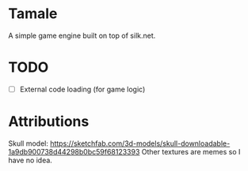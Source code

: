 # Tamale
A simple game engine built on top of silk.net.

# TODO
- [ ] External code loading (for game logic)


# Attributions
Skull model: https://sketchfab.com/3d-models/skull-downloadable-1a9db900738d44298b0bc59f68123393 
Other textures are memes so I have no idea.